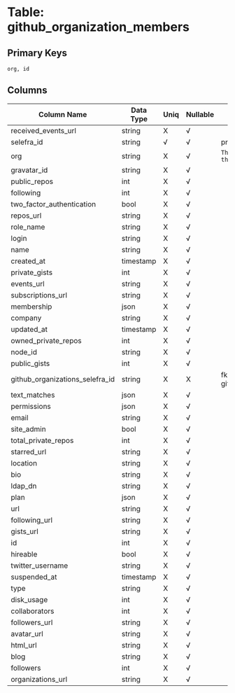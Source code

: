 # Table: github_organization_members

## Primary Keys 

```
org, id
```


## Columns 

|  Column Name   |  Data Type  | Uniq | Nullable | Description | 
|  ----  | ----  | ----  | ----  | ---- | 
| received_events_url | string | X | √ |  | 
| selefra_id | string | √ | √ | primary keys value md5 | 
| org | string | X | √ | `The Github Organization of the resource.` | 
| gravatar_id | string | X | √ |  | 
| public_repos | int | X | √ |  | 
| following | int | X | √ |  | 
| two_factor_authentication | bool | X | √ |  | 
| repos_url | string | X | √ |  | 
| role_name | string | X | √ |  | 
| login | string | X | √ |  | 
| name | string | X | √ |  | 
| created_at | timestamp | X | √ |  | 
| private_gists | int | X | √ |  | 
| events_url | string | X | √ |  | 
| subscriptions_url | string | X | √ |  | 
| membership | json | X | √ |  | 
| company | string | X | √ |  | 
| updated_at | timestamp | X | √ |  | 
| owned_private_repos | int | X | √ |  | 
| node_id | string | X | √ |  | 
| public_gists | int | X | √ |  | 
| github_organizations_selefra_id | string | X | X | fk to github_organizations.selefra_id | 
| text_matches | json | X | √ |  | 
| permissions | json | X | √ |  | 
| email | string | X | √ |  | 
| site_admin | bool | X | √ |  | 
| total_private_repos | int | X | √ |  | 
| starred_url | string | X | √ |  | 
| location | string | X | √ |  | 
| bio | string | X | √ |  | 
| ldap_dn | string | X | √ |  | 
| plan | json | X | √ |  | 
| url | string | X | √ |  | 
| following_url | string | X | √ |  | 
| gists_url | string | X | √ |  | 
| id | int | X | √ |  | 
| hireable | bool | X | √ |  | 
| twitter_username | string | X | √ |  | 
| suspended_at | timestamp | X | √ |  | 
| type | string | X | √ |  | 
| disk_usage | int | X | √ |  | 
| collaborators | int | X | √ |  | 
| followers_url | string | X | √ |  | 
| avatar_url | string | X | √ |  | 
| html_url | string | X | √ |  | 
| blog | string | X | √ |  | 
| followers | int | X | √ |  | 
| organizations_url | string | X | √ |  | 


